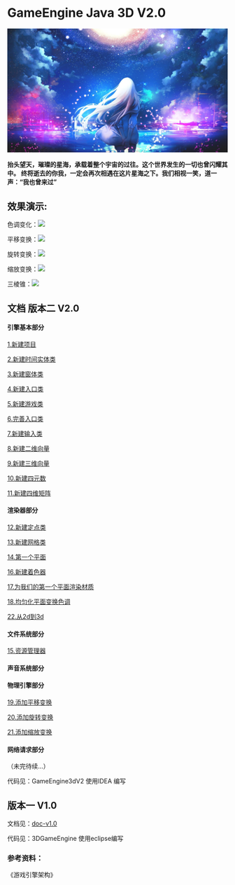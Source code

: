 # GameEngine Java 3D V2.0

![doc-v1.0](./pic/0.jpg)

**抬头望天，璀璨的星海，承载着整个宇宙的过往。这个世界发生的一切也曾闪耀其中。
终将逝去的你我，一定会再次相遇在这片星海之下。我们相视一笑，道一声：“我也曾来过”**


## 效果演示:

色调变化：![](./pic/3.gif)

平移变换：![](./pic/transoform.gif)

旋转变换：![](./pic/4.gif)

缩放变换：![](./pic/5.gif)

三棱锥：![](./pic/6.gif)


## 文档 版本二 V2.0

#### 引擎基本部分

[1.新建项目](./doc/基本架构/1.新建项目.md)

[2.新建时间实体类](./doc/基本架构/2.新建时间实体类.md)

[3.新建窗体类](./doc/基本架构/3.新建窗体类.md)

[4.新建入口类](./doc/基本架构/4.新建入口类.md)

[5.新建游戏类](./doc/基本架构/5.新建游戏类.md)

[6.完善入口类](./doc/基本架构/6.完善入口类.md)

[7.新建输入类](./doc/基本架构/7.新建输入类.md)

[8.新建二维向量](./doc/基本架构/8.新建二维向量.md)

[9.新建三维向量](./doc/基本架构/9.新建三维向量.md)

[10.新建四元数](./doc/基本架构/10.新建四元数.md)

[11.新建四维矩阵](./doc/基本架构/11.新建四维矩阵.md)

#### 渲染器部分

[12.新建定点类](./doc/渲染器/12.新建定点类.md)

[13.新建网格类](./doc/渲染器/13.新建网格类.md)

[14.第一个平面](./doc/渲染器/14.第一个平面.md)

[16.新建着色器](./doc/渲染器/16.新建着色器.md)

[17.为我们的第一个平面渲染材质](./doc/渲染器/17.为我们的第一个平面渲染材质.md)

[18.均匀化平面变换色调](./doc/渲染器/18.均匀化平面变换色调.md)

[22.从2d到3d](./doc/渲染器/22.从2d到3d.md)


#### 文件系统部分

[15.资源管理器](./doc/文件系统/15.资源管理器.md)

#### 声音系统部分


#### 物理引擎部分

[19.添加平移变换](./doc/物理引擎/19.添加平移变换.md)

[20.添加旋转变换](./doc/物理引擎/20.添加旋转变换.md)

[21.添加缩放变换](./doc/物理引擎/21.添加缩放变换.md)


#### 网络请求部分

（未完待续...）

代码见：GameEngine3dV2 使用IDEA 编写


## 版本一 V1.0

文档见：[doc-v1.0](./版本一.md)

代码见：3DGameEngine 使用eclipse编写


### 参考资料：

《游戏引擎架构》 